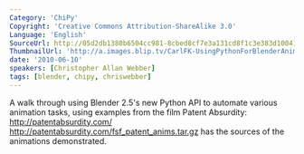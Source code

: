 ```yaml
---
Category: 'ChiPy'
Copyright: 'Creative Commons Attribution-ShareAlike 3.0'
Language: 'English'
SourceUrl: http://05d2db1380b6504cc981-8cbed8cf7e3a131cd8f1c3e383d10041.r93.cf2.rackcdn.com/chipy/575_using-python-for-blender-animations.flv
ThumbnailUrl: 'http://a.images.blip.tv/CarlFK-UsingPythonForBlenderAnimations589-560.jpg'
date: '2010-06-10'
speakers: [Christopher Allan Webber]
tags: [blender, chipy, chriswebber]
---
```

A walk through using Blender 2.5's new Python API to automate various
animation tasks, using examples from the film Patent Absurdity:
http://patentabsurdity.com/ http://patentabsurdity.com/fsf_patent_anims.tar.gz
has the sources of the animations demonstrated.

